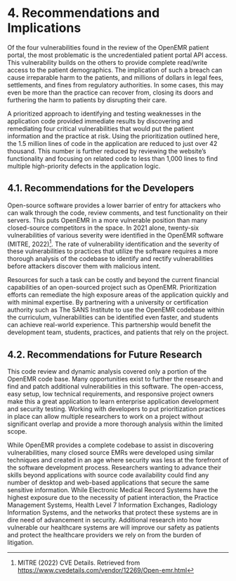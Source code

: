 # 4.	Recommendations and Implications
Of the four vulnerabilities found in the review of the OpenEMR patient portal, the most problematic is the uncredentialed patient portal API access.  This vulnerability builds on the others to provide complete read/write access to the patient demographics.  The implication of such a breach can cause irreparable harm to the patients, and millions of dollars in legal fees, settlements, and fines from regulatory authorities.  In some cases, this may even be more than the practice can recover from, closing its doors and furthering the harm to patients by disrupting their care.

A prioritized approach to identifying and testing weaknesses in the application code provided immediate results by discovering and remediating four critical vulnerabilities that would put the patient information and the practice at risk. Using the prioritization outlined here, the 1.5 million lines of code in the application are reduced to just over 42 thousand.  This number is further reduced by reviewing the website’s functionality and focusing on related code to less than 1,000 lines to find multiple high-priority defects in the application logic.

## 4.1.	Recommendations for the Developers
Open-source software provides a lower barrier of entry for attackers who can walk through the code, review comments, and test functionality on their servers.  This puts OpenEMR in a more vulnerable position than many closed-source competitors in the space.  In 2021 alone, twenty-six vulnerabilities of various severity were identified in the OpenEMR software (MITRE, 2022)[^MITRE].  The rate of vulnerability identification and the severity of these vulnerabilities to practices that utilize the software requires a more thorough analysis of the codebase to identify and rectify vulnerabilities before attackers discover them with malicious intent.

Resources for such a task can be costly and beyond the current financial capabilities of an open-sourced project such as OpenEMR.  Prioritization efforts can remediate the high exposure areas of the application quickly and with minimal expertise.  By partnering with a university or certification authority such as The SANS Institute to use the OpenEMR codebase within the curriculum, vulnerabilities can be identified even faster, and students can achieve real-world experience.  This partnership would benefit the development team, students, practices, and patients that rely on the project.

## 4.2.	Recommendations for Future Research
This code review and dynamic analysis covered only a portion of the OpenEMR code base.  Many opportunities exist to further the research and find and patch additional vulnerabilities in this software.  The open-access, easy setup, low technical requirements, and responsive project owners make this a great application to learn enterprise application development and security testing.  Working with developers to put prioritization practices in place can allow multiple researchers to work on a project without significant overlap and provide a more thorough analysis within the limited scope.

While OpenEMR provides a complete codebase to assist in discovering vulnerabilities, many closed source EMRs were developed using similar techniques and created in an age where security was less at the forefront of the software development process.  Researchers wanting to advance their skills beyond applications with source code availability could find any number of desktop and web-based applications that secure the same sensitive information.  While Electronic Medical Record Systems have the highest exposure due to the necessity of patient interaction, the Practice Management Systems, Health Level 7 Information Exchanges, Radiology Information Systems, and the networks that protect these systems are in dire need of advancement in security.  Additional research into how vulnerable our healthcare systems are will improve our safety as patients and protect the healthcare providers we rely on from the burden of litigation.  

[^MITRE]: MITRE (2022) CVE Details. Retrieved from https://www.cvedetails.com/vendor/12269/Open-emr.html 